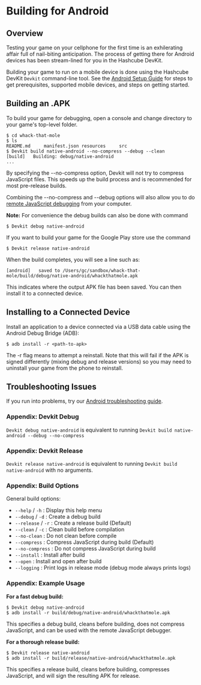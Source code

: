 # Building for Android

## Overview

Testing your game on your cellphone for the first time is an exhilerating affair full of nail-biting anticipation. The process of getting there for Android devices has been stream-lined for you in the Hashcube DevKit.

Building your game to run on a mobile device is done using the Hashcube DevKit `Devkit` command-line tool.  See the [Android Setup Guide](./android-setup.html) for steps to get prerequisites, supported mobile devices, and steps on getting started.

## Building an .APK

To build your game for debugging, open a console and change directory to your game's top-level folder.

~~~
$ cd whack-that-mole
$ ls
README.md     manifest.json resources     src
$ Devkit build native-android --no-compress --debug --clean
[build]   Building: debug/native-android
...
~~~

By specifying the --no-compress option, Devkit will not try to compress JavaScript files.  This speeds up the build process and is recommended for most pre-release builds.

Combining the --no-compress and --debug options will also allow you to do [remote JavaScript debugging](./android-remote-debug.html) from your computer.

**Note:** For convenience the debug builds can also be done with command

~~~
$ Devkit debug native-android
~~~

If you want to build your game for the Google Play store use the command

~~~
$ Devkit release native-android
~~~

When the build completes, you will see a line such as:

~~~
[android]   saved to /Users/gc/sandbox/whack-that-mole/build/debug/native-android/whackthatmole.apk
~~~

This indicates where the output APK file has been saved.  You can then install it to a connected device.

## Installing to a Connected Device

Install an application to a device connected via a USB data cable using the Android Debug Bridge (ADB):

`$ adb install -r <path-to-apk>`

The -r flag means to attempt a reinstall.  Note that this will fail if the APK is signed differently (mixing debug and release versions) so you may need to uninstall your game from the phone to reinstall.

## Troubleshooting Issues

If you run into problems, try our [Android troubleshooting guide](./android-troubleshooting.html).

### Appendix: Devkit Debug

`Devkit debug native-android` is equivalent to running `Devkit build native-android --debug --no-compress`

### Appendix: Devkit Release

`Devkit release native-android` is equivalent to running `Devkit build native-android` with no arguments.

### Appendix: Build Options

General build options:

+ `--help` / `-h` : Display this help menu
+ `--debug` / `-d` : Create a debug build
+ `--release` / `-r` : Create a release build (Default)
+ `--clean` / `-c` : Clean build before compilation
+ `--no-clean` : Do not clean before compile
+ `--compress` : Compress JavaScript during build (Default)
+ `--no-compress` : Do not compress JavaScript during build
+ `--install` : Install after build
+ `--open` : Install and open after build
+ `--logging` : Print logs in release mode (debug mode always prints logs)

### Appendix: Example Usage

**For a fast debug build:**

~~~
$ Devkit debug native-android
$ adb install -r build/debug/native-android/whackthatmole.apk
~~~

This specifies a debug build, cleans before building, does not compress JavaScript, and can be used with the remote JavaScript debugger.

**For a thorough release build:**

~~~
$ Devkit release native-android
$ adb install -r build/release/native-android/whackthatmole.apk
~~~

This specifies a release build, cleans before building, compresses JavaScript, and will sign the resulting APK for release.
